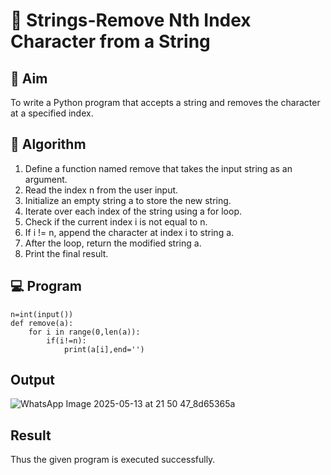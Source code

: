 # 🧹 Strings-Remove Nth Index Character from a String

## 🎯 Aim
To write a Python program that accepts a string and removes the character at a specified index.

## 🧠 Algorithm
1. Define a function named remove that takes the input string as an argument.
2. Read the index n from the user input.
3. Initialize an empty string a to store the new string.
4. Iterate over each index of the string using a for loop.
5. Check if the current index i is not equal to n.
6. If i != n, append the character at index i to string a.
7. After the loop, return the modified string a.
8. Print the final result.

## 💻 Program
```
n=int(input())
def remove(a):
    for i in range(0,len(a)):
        if(i!=n):
            print(a[i],end='')
```
## Output
![WhatsApp Image 2025-05-13 at 21 50 47_8d65365a](https://github.com/user-attachments/assets/1f4c3dd4-fe4e-48a7-af2c-8179a1233ced)

## Result
Thus the given program is executed successfully.
